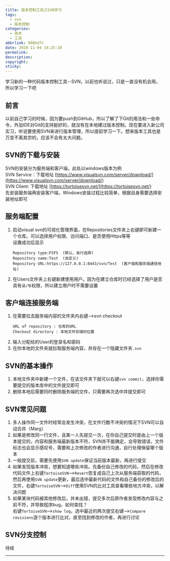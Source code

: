 ```yaml
---
title: 版本控制工具之SVN学习
tags:
  - svn
  - 版本控制
categories:
  - 技术
  - 工具
abbrlink: 906bd7c
date: 2018-11-04 14:25:10
permalink:
description:
copyright:
sticky:
---
```

<p class="description">学习新的一种代码版本控制工具--SVN，以前也听说过，只是一直没有机会用，所以学习一下吧</p>

<!-- more -->

## 前言
以前自己学习的时候，因为要push到GitHub，所以了解了下Git的用法和一些命令，外加IDE对Git的支持挺好的，就没有在本地建过版本控制。现在要进入新公司实习，听说要使用SVN来进行版本管理，所以提前学习一下。想来版本工具也是万变不离其宗的，应该不会有太大问题。    
## SVN的下载与安装
SVN的安装分为服务端和客户端，此处以windows版本为例  
SVN Service：下载地址 [https://www.visualsvn.com/server/download/](https://www.visualsvn.com/server/download/)  
SVN Client: 下载地址 [https://tortoisesvn.net/](https://tortoisesvn.net/)  
先安装服务端再安装客户端，Windows安装过程比较简单，根据自身需要选择安装地址即可  
## 服务端配置
1. 启动visual svn的可视化管理界面，在Repositories文件夹上右键即可新建一个仓库。可以选择用户权限、访问端口、是否使用Https等等  
    设置成功后显示  
    ```
    Repository type:FSFS  (默认，自行选择)
    Repository name:Test  (自定义)
    Repository URL:https://127.0.0.1:8443/svn/Test  (客户端和服务端通信地址)
    ```
2. 在Users文件夹上右键新建使用用户。因为在建立仓库时已经选择了用户是否具有`读/写`权限，所以建立用户时不需要设置
## 客户端连接服务端
1. 在需要拉去服务端内容的文件夹内右键-->svn checkout  
    ```
    URL of repository : 仓库的URL
    Checkout directory : 本地文件存储的位置
    ```
2. 输入分配给的User的登录名和密码  
3. 在你本地的文件夹就拉取服务端内容，并存在一个隐藏文件夹`.svn`  
## SVN的基本操作
1. 本地文件夹中新建一个文件，在该文件夹下就可以右键`svn commit`，选择你需要提交的版本库中的文件提交即可  
2. 删除本地后需要同时删除服务端的文件，只需要再次选中并提交即可  
## SVN常见问题  
1. 多人操作同一文件时经常会发生冲突，在文件行数不冲突的情况下SVN可以自动合并（Marg）  
2.  如果是修改同一行文件，且某一人先提交一次，在你自己提交时是由上一个版本提交的，内容和服务端最新版本不符，SVN并不能确定，会导致错误，文件标志也会显示感叹号，需要和上次修改的作者进行沟通，自行处理保留哪个版本  
3. 一般提交前，需要先使用`SVN update`保证当前版本最新，再进行提交  
4. 如果发现版本冲突，想要知道哪些冲突。先备份自己修改的代码，然后在修改代码文件上右键`TortoiseSVN`-->`Revert`恢复成自己上次从服务端获取的代码，然后再使用`SVN update`更新，最后选中最新代码的文件和自己备份的修改后的文件，右键`TortoiseSVN`-->`Diff`使用SVN的比对工具查看哪些地方冲突，以解决问题  
5. 如果某块代码被其他修改后，并未出错，提交多次后原作者发现修改内容与之前不符，并导致程序bug，如何查找？  
    右键`TortoiseSVN`-->`show log`，选中最近的两次提交右键-->`Compare revisions`逐个版本进行比对，直至找到修改的作者，再进行讨论
## SVN分支控制
待续
<hr />